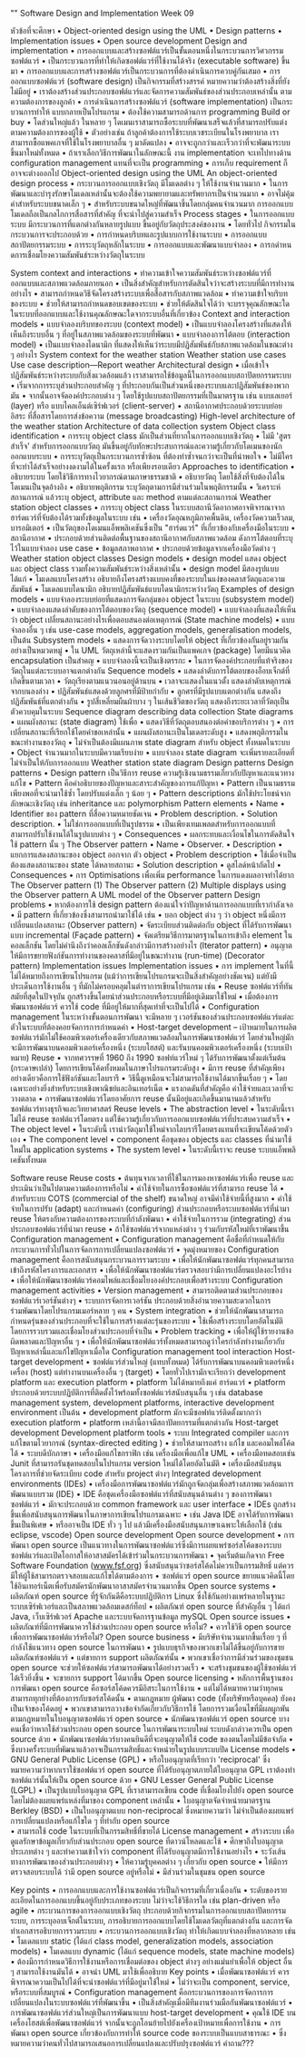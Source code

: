 "" 
Software
Design and Implementation
Week 09 

หัวข้อที่จะศึกษา
•	Object-oriented design using the UML
•	Design patterns
•	Implementation issues
•	Open source development 
Design and implementation
•	การออกแบบและสร้างซอฟต์แวร์เป็นขั้นตอนหนึ่งในกระบวนการวิศวกรรมซอฟต์แวร์
•	เป็นกระบวนการที่ทำให้เกิดซอฟต์แวร์ที่ใช้งานได้จริง (executable software) ขึ้นมา
•	การออกแบบและการสร้างซอฟต์แวร์เป็นกระบวนการที่ต้องดำเนินการควบคู่กันเสมอ
•	การออกแบบซอฟต์แวร์ (software design) เป็นกิจกรรมที่สร้างสรรค์ หมายความว่าต้องสร้างสิ่งที่ยังไม่มีอยู่
•	เราต้องสร้างส่วนประกอบซอฟต์แวร์และจัดการความสัมพันธ์ของส่วนประกอบเหล่านั้น ตามความต้องการของลูกค้า
•	การดำเนินการสร้างซอฟต์แวร์ (software implementation) เป็นกระบวนการทำให้ แบบกลายเป็นโปรแกรม
•	ต้องใช้ความสามารถด้านการ programming
Build or buy
•	โดส่วนใหญ่แล้ว ในหลาย ๆ โดเมนเราสามารถซื้อระบบที่พัฒนาเสร็จแล้วที่สามารถปรับแต่งตามความต้องการของผู้ใช้
•	ตัวอย่างเช่น ถ้าลูกค้าต้องการใช้ระบบเวชระเบียนในโรงพยาบาล เราสามารถซื้อแพคเกจที่ใช้ในโรงพยาบาลอื่น ๆ มาดัดแปลง
•	อาจจะถูกกว่าและเร็วกว่าที่จะพัฒนาระบบขึ้นมาใหม่ทั้งหมด
•	ถ้าเราเลือกวิธีการพัฒนาในลักษณะนี้ งาน implementation จะเทไปทางด้าน configuration management แทนที่จะเป็น programming
•	การเก็บ requirement ก็อาจจะต่างออกไป
Object-oriented design using the UML
An object-oriented design process
•	กระบวนการออกแบบเชิงวัตถุ มีโมเดลต่าง ๆ ให้ใช้งานจำนวนมาก
•	ในการพัฒนาและบำรุงรักษาโมเดลเหล่านั้นจะต้องใช้ความพยายามและทรัพยากรเป็นจำนวนมาก
•	อาจไม่คุ้มค่าสำหรับระบบขนาดเล็ก ๆ 
•	สำหรับระบบขนาดใหญ่ที่พัฒนาขึ้นโดยกลุ่มคนจำนวนมาก  การออกแบบโมเดลถือเป็นกลไกการสื่อสารที่สำคัญ ที่จะนำไปสู่ความสำเร็จ
Process stages
•	ในการออกแบบระบบ มีกระบวนการที่แตกต่างกันหลายรูปแบบ ขึ้นอยู่กับวัตถุประสงค์ของงาน 
•	โดยทั่วไป กิจกรรมในกระบวนการจะประกอบด้วย
•	การกำหนดบริบทและรูปแบบการใช้งานระบบ
•	การออกแบบสถาปัตยกรรมระบบ
•	การระบุวัตถุหลักในระบบ
•	การออกแบบและพัฒนาแบบจำลอง
•	การกดำหนดการเชื่อมโยงความสัมพันธ์ระหว่างวัตถุในระบบ

System context and interactions
•	ทำความเข้าใจความสัมพันธ์ระหว่างซอฟต์แวร์ที่ออกแบบและสภาพแวดล้อมภายนอก
•	เป็นสิ่งสำคัญสำหรับการตัดสินใจว่าจะสร้างระบบที่มีการทำงานอย่างไร
•	สามารถกำหนดวิธีจัดโครงสร้างระบบเพื่อสื่อสารกับสภาพแวดล้อม
•	ทำความเข้าใจบริบทของระบบ
•	ช่วยให้สามารถกำหนดขอบเขตของระบบ 
•	ช่วยให้ตัดสินใจได้ว่า จะบรรจุคุณลักษณะใดในระบบที่ออกแบบและใช้งานคุณลักษณะใดจากระบบอื่นที่เกี่ยวข้อง
Context and interaction models
•	แบบจำลองบริบทของระบบ (context model) 
•	เป็นแบบจำลองโครงสร้างที่แสดงให้เห็นถึงระบบอื่น ๆ ที่อยู่ในสภาพแวดล้อมของระบบที่พัฒนา
•	แบบจำลองการโต้ตอบ (interaction model) 
•	เป็นแบบจำลองไดนามิก ที่แสดงให้เห็นว่าระบบมีปฏิสัมพันธ์กับสภาพแวดล้อมในขณะต่าง ๆ อย่างไร
System context for the weather station 
Weather station use cases 
Use case description—Report weather 
Architectural design
•	เมื่อเข้าใจปฏิสัมพันธ์ระหว่างระบบกับสิ่งแวดล้อมแล้ว เราสามารถใช้ข้อมูลนี้ในการออกแบบสถาปัตยกรรมระบบ
•	เริ่มจากการระบุส่วนประกอบสำคัญ ๆ ที่ประกอบกันเป็นส่วนหนึ่งของระบบและปฏิสัมพันธ์ของพวกมัน
•	จากนั้นอาจจัดองค์ประกอบต่าง ๆ โดยใช้รูปแบบสถาปัตยกรรมที่เป็นมาตรฐาน เช่น แบบเลเยอร์ (layer) หรือ แบบไคลเอ็นต์เซิร์ฟเวอร์ (client-server)
•	สถานีอากาศประกอบด้วยระบบย่อยอิสระ ที่สื่อสารโดยการส่งข้อความ (message broadcasting)
High-level architecture of the weather station 
Architecture of data collection system 
Object class identification
•	การระบุ object class มักเป็นส่วนที่ยากในการออกแบบเชิงวัตถุ
•	ไม่มี 'สูตรสำเร็จ' สำหรับการออกแบบวัตถุ มันขึ้นอยู่กับทักษะประสบการณ์และความรู้เกี่ยวกับโดเมนของนักออกแบบระบบ
•	การระบุวัตถุเป็นกระบวนการซ้ำซ้อน ที่ต้องทำซ้ำจนกว่าจะเป็นที่น่าพอใจ
•	ไม่มีใครที่จะทำได้สำเร็จอย่างงดงามได้ในครั้งแรก หรือเพียงรอบเดียว
Approaches to identification
•	อธิบายระบบ โดยใช้วิธีการทางไวยากรณ์ตามภาษาธรรมชาติ
•	อธิบายวัตถุ โดยใช้สิ่งที่จับต้องได้ในโดเมนเป็นจุดอ้างอิง
•	อธิบายพฤติกรรม ระบุวัตถุตามการมีส่วนร่วมในพฤติกรรมนั้น 
•	วิเคราะห์สถานการณ์ แล้วระบุ object, attribute และ method ตามแต่ละสถานการณ์
Weather station object classes
•	การระบุ object class ในระบบสถานีวัดอากาศอาจพิจารณาจากฮาร์ดแวร์ที่จับต้องได้รวมทั้งข้อมูลในระบบ เช่น
•	เครื่องวัดอุณหภูมิภาคพื้นดิน, เครื่องวัดความเร็วลม, บารอมิเตอร์
•	เป็นวัตถุของโดเมนแอ็พพลิเคชันซึ่งเป็น "ฮาร์ดแวร์" ที่เกี่ยวข้องกับเครื่องมือในระบบ
•	สถานีอากาศ
•	ประกอบด้วยส่วนติดต่อพื้นฐานของสถานีอากาศกับสภาพแวดล้อม ดังการโต้ตอบที่ระบุไว้ในแบบจำลอง use case
•	ข้อมูลสภาพอากาศ
•	ประกอบด้วยข้อมูลจากเครื่องมือวัดต่าง ๆ 
Weather station object classes 
Design models
•	design model แสดง object และ object class รวมทั้งความสัมพันธ์ระหว่างสิ่งเหล่านั้น
•	design model  มีสองรูปแบบ ได้แก่
•	โมเดลแบบโครงสร้าง อธิบายถึงโครงสร้างแบบคงที่ของระบบในแง่ของคลาสวัตถุและความสัมพันธ์
•	โมเดลแบบไดนามิก อธิบายปฏิสัมพันธ์แบบไดนามิกระหว่างวัตถุ
Examples of design models
•	แบบจำลองระบบย่อยที่แสดงการจัดกลุ่มของ object ในระบบ (subsystem model)
•	แบบจำลองแสดงลำดับของการโต้ตอบของวัตถุ (sequence model)
•	แบบจำลองที่แสดงให้เห็นว่า object เปลี่ยนสถานะอย่างไรเพื่อตอบสนองต่อเหตุการณ์ (State machine models) 
•	แบบจำลองอื่น ๆ เช่น use-case models, aggregation models, generalisation models, เป็นต้น
Subsystem models
•	แสดงการจัดวางระบบโดยให้ object ที่เกี่ยวข้องกันอยู่รวมกันอย่างเป็นหมวดหมู่
•	ใน UML วัตถุเหล่านี้จะแสดงรวมกันเป็นแพคเกจ (package) โดยมีแนวคิด encapsulation เป็นสำคญ
•	แบบจำลองนี้จะเป็นเชิงตรรกะ
•	ในการจัดองค์ประกอบที่แท้จริงของวัตถุในแต่ละระบบอาจแตกต่างกัน
Sequence models
•	แสดงลำดับการโต้ตอบของอ็อบเจ็กต์ที่เกิดขึ้นตามเวลา
•	วัตถุเรียงตามแนวนอนอยู่ด้านบน
•	เวลาจะแสดงในแนวตั้ง แสดงลำดับเหตุการณ์จากบนลงล่าง
•	ปฏิสัมพันธ์แสดงด้วยลูกศรที่มีป้ายกำกับ
•	ลูกศรที่มีรูปแบบแตกต่างกัน แสดงถึงปฏิสัมพันธ์ที่แตกต่างกัน
•	รูปสี่เหลี่ยมผืนผ้าบาง ๆ ในเส้นชีวิตของวัตถุ แสดงถึงระยะเวลาที่วัตถุเป็นตัวควบคุมในระบบ
Sequence diagram describing data collection 
State diagrams
•	แผนผังสถานะ (state diagram) ใช้เพื่อ
•	แสดงวิธีที่วัตถุตอบสนองต่อคำขอบริการต่าง ๆ
•	การเปลี่ยนสถานะที่เรียกใช้โดยคำขอเหล่านั้น
•	แผนผังสถานะเป็นโมเดลระดับสูง
•	แสดงพฤติกรรมในขณะทำงานของวัตถุ
•	ไม่จำเป็นต้องมีแผนภาพ state diagram สำหรับ object ทั้งหมดในระบบ 
•	Object จำนวนมากในระบบมีความเรียบง่าย
•	แบบจำลอง state diagram จะเพิ่มรายละเอียดที่ไม่จำเป็นให้กับการออกแบบ
Weather station state diagram 
Design patterns
Design patterns
•	Design pattern เป็นวิธีการ reuse ความรู้เชิงนามธรรมเกี่ยวกับปัญหาและแนวทางแก้ไข
•	Pattern คือคำอธิบายของปัญหาและสาระสำคัญของการแก้ปัญหา
•	Pattern เป็นนามธรรมเพียงพอที่จะนำมาใช้ซ้ำ โดยปรับแต่งเล็ก ๆ น้อย ๆ
•	Pattern descriptions มักใช้ประโยชน์จากลักษณะเชิงวัตถุ เช่น inheritance และ polymorphism
Pattern elements
•	Name
•	Identifier ของ pattern ที่สื่อความหมายชัดเจน
•	Problem description.
•	Solution description.
•	ไม่ใช่การออกแบบที่เป็นรูปธรรม 
•	เป็นเพียงเทมเพลตสำหรับการออกแบบที่สามารถปรับใช้งานได้ในรูปแบบต่าง ๆ
•	Consequences
•	ผลกระทบและเงื่อนไขในการตัดสินใจใช้ pattern นั้น ๆ
The Observer pattern
•	Name
•	Observer.
•	Description
•	แยกการแสดงสถานะของ object ออกจาก ตัว object
•	Problem description
•	ใช้เมื่อจำเป็นต้องแสดงสถานะของ state ได้หลายสถานะ 
•	Solution description
•	ดูสไลด์หน้าถัดไป
•	Consequences
•	การ Optimisations เพื่อเพิ่ม performance ในการแดงผลอาจทำได้ยาก
The Observer pattern (1) 
The Observer pattern (2) 
Multiple displays using the Observer pattern 
A UML model of the Observer pattern 
Design problems
•	หากต้องการใช้ design pattern ต้องแน่ใจว่าปัญหาด้านการออกแบบที่เรากำลังเจอ 
•	มี pattern ที่เกี่ยวข้องซึ่งสามารถนำมาใช้ได้ เช่น
•	บอก object ต่าง ๆ ว่า object หนึ่งมีการเปลี่ยนแปลงสถานะ (Observer pattern)
•	จัดระเบียบส่วนติดต่อกับ object  ที่ได้รับการพัฒนาแบบ incremental   (Façade pattern)
•	จัดเตรียมวิธีการมาตรฐานในการเข้าถึง element ในคอลเล็กชัน โดยไม่คำนึงถึงว่าคอลเล็กชันดังกล่าวมีการสร้างอย่างไร (Iterator pattern)
•	อนุญาตให้มีการขยายฟังก์ชันการทำงานของคลาสที่มีอยู่ในขณะทำงาน (run-time) (Decorator pattern)
Implementation issues
Implementation issues
•	การ implement ในที่นี้ ไม่ได้หมายถึงการเขียนโปรแกรม (แม้ว่าการเขียนโปรแกรมจะเป็นสิ่งสำคัญอย่างชัดเจน) แต่ยังมีประเด็นการใช้งานอื่น ๆ ที่มักไม่ครอบคลุมในตำราการเขียนโปรแกรม เช่น
•	Reuse ซอฟต์แวร์ที่ทันสมัยที่สุดในปัจจุบัน ถูกสร้างขึ้นโดยนำส่วนประกอบหรือระบบที่มีอยู่เดิมมาใช้ใหม่ 
•	เมื่อต้องการพัฒนาซอฟต์แวร์ ควรใช้ code ที่มีอยู่ให้มากที่สุดเท่าที่จะเป็นไปได้
•	Configuration management ในระหว่างขั้นตอนการพัฒนา จะมีหลาย ๆ  เวอร์ชันของส่วนประกอบซอฟต์แวร์แต่ละตัวในระบบที่ต้องคอยจัดการการกำหนดค่า
•	Host-target development – เป้าหมายในการผลิตซอฟต์แวร์มักไม่ใช้คอมพิวเตอร์เครื่องเดียวกับสภาพแวดล้อมในการพัฒนาซอฟต์แวร์ โดยส่วนใหญ่มักจะมีการพัฒนาบนคอมพิวเตอร์เครื่องหนึ่ง (ระบบโฮสต์) และรันบนคอมพิวเตอร์เครื่องหนึ่ง (ระบบเป้าหมาย)
Reuse
•	จากทศวรรษที่ 1960 ถึง 1990 ซอฟท์แวร์ใหม่ ๆ ได้รับการพัฒนาตั้งแต่เริ่มต้น (กระดาษเปล่า) โดยการเขียนโค้ดทั้งหมดในภาษาโปรแกรมระดับสูง
•	มีการ reuse ที่สำคัญเพียงอย่างเดียวคือการใช้ฟังก์ชันและไลบรารี
•	วิธีนี้ดูเหมือนจะไม่สามารถใช้งานได้มากขึ้นเรื่อย ๆ
•	โดยเฉพาะอย่างยิ่งสำหรับระบบเชิงพาณิชย์และอินเทอร์เน็ต
•	แรงกดดันที่สำคัญคือ ค่าใช้จ่ายและเวลาที่จะวางตลาด
•	การพัฒนาซอฟต์แวร์โดยอาศัยการ reuse นั้นมีอยู่และเกิดขึ้นมานานแล้วสำหรับซอฟต์แวร์ทางธุรกิจและวิทยาศาสตร์
Reuse levels
•	The abstraction level 
•	ในระดับนี้เราไม่ได้ reuse ซอฟต์แวร์โดยตรง แต่ใช้ความรู้เกี่ยวกับการออกแบบซอฟต์แวร์ที่ประสบความสำเร็จ
•	The object level 
•	ในระดับนี้ เรานำวัตถุมาใช้ใหม่จากไลบรารีโดยตรงแทนที่จะเขียนโค้ดด้วยตัวเอง
•	The component level 
•	component คือชุดของ objects และ classes ที่นำมาใช้ใหม่ใน application systems
•	The system level 
•	ในระดับนี้เราจะ reuse ระบบแอ็พพลิเคชันทั้งหมด

Software reuse
Reuse costs
•	ต้นทุนจากเวลาที่ใช้ในการมองหาซอฟต์แวร์เพื่อ reuse และประเมินว่าเป็นไปตามความต้องการหรือไม่
•	ค่าใช้จ่ายในการซื้อซอฟต์แวร์ที่สามารถ reuse ได้ 
•	สำหรับระบบ COTS (commercial of the shelf) ขนาดใหญ่ อาจมีค่าใช้จ่ายนี้ที่สูงมาก
•	ค่าใช้จ่ายในการปรับ (adapt) และกำหนดค่า (configuring) ส่วนประกอบหรือระบบซอฟต์แวร์ที่นำมา reuse ให้ตรงกับความต้องการของระบบที่กำลังพัฒนา
•	ค่าใช้จ่ายในการรวม (integrating) ส่วนประกอบซอฟต์แวร์ที่นำมา reuse 
•	ถ้าใช้ซอฟต์แวร์จากแหล่งต่าง ๆ ร่วมกับรหัสใหม่ที่เราพัฒนาขึ้น
Configuration management
•	Configuration management คือชื่อที่กำหนดให้กับกระบวนการทั่วไปในการจัดการการเปลี่ยนแปลงซอฟต์แวร์ 
•	จุดมุ่งหมายของ Configuration management คือการสนับสนุนกระบวนการรวมระบบ
•	เพื่อให้นักพัฒนาซอฟต์แวร์ทุกคนสามารถเข้าถึงรหัสโครงการและเอกสาร
•	เพื่อให้นักพัฒนาซอฟต์แวร์ตรวจสอบว่ามีการเปลี่ยนแปลงอะไรบ้าง
•	เพื่อให้นักพัฒนาซอฟต์แวร์คอมไพล์และเชื่อมโยงองค์ประกอบเพื่อสร้างระบบ
Configuration management activities
•	Version management 
•	สามารถติดตามส่วนประกอบของซอฟต์แวร์เวอร์ชันต่างๆ 
•	ระบบการจัดการเวอร์ชัน ประกอบด้วยสิ่งอำนวยความสะดวกในการร่วมพัฒนาโดยโปรแกรมเมอร์หลาย ๆ คน
•	System integration 
•	ช่วยให้นักพัฒนาสามารถกำหนดรุ่นของส่วนประกอบที่จะใช้ในการสร้างแต่ละรุ่นของระบบ
•	ใช้เพื่อสร้างระบบโดยอัตโนมัติ โดยการรวบรวมและเชื่อมโยงส่วนประกอบที่จำเป็น
•	Problem tracking 
•	เพื่อให้ผู้ใช้รายงานข้อผิดพลาดและปัญหาอื่น ๆ 
•	เพื่อให้นักพัฒนาซอฟต์แวร์ทั้งหมดสามารถดูว่าใครกำลังทำงานเกี่ยวกับปัญหาเหล่านี้และแก้ไขปัญหาเมื่อใด
Configuration management tool interaction
Host-target development
•	ซอฟต์แวร์ส่วนใหญ่ (แทบทั้งหมด) ได้รับการพัฒนาบนคอมพิวเตอร์หนึ่งเครื่อง (host) แต่ทำงานบนเครื่องอื่น ๆ (target)
•	โดยทั่วไปเรามักจะเรียกว่า development platform และ execution platform
•	platform ไม่ได้หมายถึงแค่ ฮาร์ดแวร์
•	platform ประกอบด้วยระบบปฏิบัติการที่ติดตั้งไว้พร้อมทั้งซอฟต์แวร์สนับสนุนอื่น ๆ เช่น database management system, development platforms,  interactive development environment เป็นต้น
•	development platform มักจะมีซอฟท์แวร์ติดตั้งมากกว่า execution platform 
•	platform เหล่านี้อาจมีสถาปัตยกรรมที่แตกต่างกัน
Host-target development
Development platform tools
•	ระบบ Integrated compiler และการแก้ไขตามไวยากรณ์  (syntax-directed editing )
•	ช่วยให้สามารถสร้าง แก้ไข และคอมไพล์โค้ดได้
•	ระบบดีบักภาษา
•	เครื่องมือแก้ไขกราฟิก เช่น เครื่องมือเพื่อแก้ไข UML
•	เครื่องมือทดสอบเช่น Junit ที่สามารถรันชุดทดสอบในโปรแกรม version ใหม่ได้โดยอัตโนมัติ
•	เครื่องมือสนับสนุนโครงการที่ช่วยจัดระเบียบ code สำหรับ project ต่างๆ
Integrated development environments (IDEs)
•	เครื่องมือการพัฒนาซอฟต์แวร์มักถูกจัดกลุ่มเพื่อสร้างสภาพแวดล้อมการพัฒนาแบบรวม (IDE)
•	IDE คือชุดเครื่องมือซอฟต์แวร์ที่สนับสนุนด้านต่าง ๆ ของการพัฒนาซอฟต์แวร์
•	มักจะประกอบด้วย common framework และ user interface
•	IDEs ถูกสร้างขึ้นเพื่อสนับสนุนการพัฒนาในภาษาการเขียนโปรแกรมเฉพาะ
•	เช่น Java IDE อาจได้รับการพัฒนาขึ้นเป็นพิเศษ
•	หรืออาจเป็น  IDE ทั่ว ๆ ไป แล้วมีเครื่องมือสนับสนุนภาษาเฉพาะให้เลือกใช้ (เช่น eclipse, vscode)
Open source development
Open source development
•	การพัฒนา open source เป็นแนวทางในการพัฒนาซอฟต์แวร์ซึ่งมีการเผยแพร่ซอร์สโค้ดของระบบซอฟต์แวร์และเปิดโอกาสให้อาสาสมัครได้เข้าร่วมในกระบวนการพัฒนา
•	จุดเริ่มต้นเกิดจาก Free Software Foundation (www.fsf.org) ซึ่งสนับสนุนว่าซอร์สโค้ดไม่ควรเป็นกรรมสิทธิ์ แต่ควรมีให้ผู้ใช้สามารถตรวจสอบและแก้ไขได้ตามต้องการ
•	ซอฟต์แวร์ open source ขยายแนวคิดนี้โดยใช้อินเทอร์เน็ตเพื่อรับสมัครนักพัฒนาอาสาสมัครจำนวนมากขึ้น 
Open source systems
•	ผลิตภัณฑ์ open source ที่รู้จักกันดีคือระบบปฏิบัติการ Linux ซึ่งใช้กันอย่างแพร่หลายในฐานะระบบเซิร์ฟเวอร์และเป็นสภาพแวดล้อมเดสก์ท็อป
•	ผลิตภัณฑ์ open source  ที่สำคัญอื่น ๆ ได้แก่ Java, เว็บเซิร์ฟเวอร์ Apache และระบบจัดการฐานข้อมูล mySQL
Open source issues
•	ผลิตภัณฑ์ที่มีการพัฒนาควรใช้ส่วนประกอบ open source หรือไม่?
•	ควรใช้วิธี open source เพื่อการพัฒนาซอฟต์แวร์หรือไม่?
Open source business
•	มีบริษัทจำนวนมากขึ้นเรื่อย ๆ ที่กำลังใช้แนวทาง open source ในการพัฒนา
•	รูปแบบธุรกิจของพวกเขาไม่ได้ขึ้นอยู่กับการขายผลิตภัณฑ์ซอฟต์แวร์ 
•	แต่ขายการ support ผลิตภัณฑ์นั้น
•	พวกเขาเชื่อว่าการมีส่วนร่วมของชุมชน open source จะช่วยให้ซอฟต์แวร์สามารถพัฒนาได้อย่างรวดเร็ว
•	จะสร้างชุมชนของผู้ใช้ซอฟต์แวร์ได้เร็วยิ่งขึ้น
•	จะขายการ support ได้มากขึ้น
Open source licensing
•	หลักการพื้นฐานของการพัฒนา open source คือซอร์สโค้ดควรมีอิสระในการใช้งาน
•	แต่ไม่ได้หมายความว่าทุกคนสามารถทุกย่างที่ต้องการกับซอร์สโค้ดนั้น
•	ตามกฎหมาย ผู้พัฒนา code (ทั้งบริษัทหรือบุคคล) ยังคงเป็นเจ้าของโค้ดอยู่ 
•	พวกเขาสามารถวางข้อจำกัดเกี่ยวกับวิธีการใช้ โดยการรวมเงื่อนไขที่มีผลผูกพันตามกฎหมายในใบอนุญาตซอฟต์แวร์ open source
•	นักพัฒนาซอฟต์แวร์ open source บางคนเชื่อว่าหากใช้ส่วนประกอบ open source ในการพัฒนาระบบใหม่ ระบบดังกล่าวควรเป็น open source ด้วย
•	นักพัฒนาซอฟต์แวร์บางคนยินดีที่จะอนุญาตให้ใช้ code ของตนโดยไม่มีข้อจำกัด
•	ซึ่งบางครั้งระบบที่พัฒนาแล้วอาจเป็นกรรมสิทธิ์และจำหน่ายในรูปแบบระบบปิด
License models
•	GNU General Public License (GPL) 
•	หรือใบอนุญาตที่เรียกว่า 'reciprocal' ซึ่งหมายความว่าหากเราใช้ซอฟต์แวร์ open source ที่ได้รับอนุญาตภายใต้ใบอนุญาต GPL เราต้องทำซอฟต์แวร์นั้นให้เป็น open source ด้วย 
•	GNU Lesser General Public License (LGPL) 
•	เป็นรูปแบบใบอนุญาต GPL ที่เราสามารถเขียน code ที่เชื่อมโยงไปยัง open source โดยไม่ต้องเผยแพร่แหล่งที่มาของ component เหล่านั้น
•	ใบอนุญาตจัดจำหน่ายมาตรฐาน Berkley (BSD) 
•	เป็นใบอนุญาตแบบ non-reciprocal  ซึ่งหมายความว่า ไม่จำเป็นต้องเผยแพร่การเปลี่ยนแปลงหรือแก้ไขใด ๆ ที่ทำกับ open source  
•	สามารถใช้ code ในระบบที่เป็นกรรมสิทธิ์ที่ขายได้
License management
•	สร้างระบบ เพื่อดูแลรักษาข้อมูลเกี่ยวกับส่วนประกอบ open source ที่ดาวน์โหลดและใช้
•	ศึกษาถึงใบอนุญาตประเภทต่าง ๆ และทำความเข้าใจว่า component ที่ได้รับอนุญาตมีการใช้งานอย่างไร
•	ระวังเส้นทางการพัฒนาของส่วนประกอบต่างๆ
•	ให้ความรู้บุคคลต่าง ๆ เกี่ยวกับ open source 
•	ให้มีการตรวจสอบระบบได้ ว่ามี open source อยู่หรือไม่
•	มีส่วนร่วมในชุมชน open source 








Key points
•	การออกแบบและการใช้งานซอฟต์แวร์เป็นกิจกรรมที่เกี่ยวเนื่องกัน 
•	ระดับของรายละเอียดในการออกแบบขึ้นอยู่กับประเภทของระบบ ไม่ว่าจะใช้วิธีการใด เช่น plan-driven หรือ agile
•	กระบวนการของการออกแบบเชิงวัตถุ ประกอบด้วยกิจกรรมในการออกแบบสถาปัตยกรรมระบบ, การระบุออบเจ็กต์ในระบบ, การอธิบายการออกแบบโดยใช้โมเดลวัตถุที่แตกต่างกัน และการจัดทำเอกสารอธิบายการรวมระบบ
•	กระบวนการออกแบบเชิงวัตถุ ทำให้เกิดแบบจำลองที่หลากหลาย เช่น 
•	โมเดลแบบ static (ได้แก่ class model, generalization models, association models) 
•	โมเดลแบบ dynamic (ได้แก่ sequence models, state machine models)
•	ต้องมีการกำหนดวิธีการใช้งานหรือการเชื่อมต่อของ object ต่างๆ อย่างแม่นยำเพื่อให้ object อื่น ๆ สามารถใช้งานมันได้ 
•	อาจนำ UML มาใช้เพื่ออธิบาย
Key points
•	เมื่อพัฒนาซอฟต์แวร์ ควรพิจารณาความเป็นไปได้ที่จะนำซอฟต์แวร์ที่มีอยู่มาใช้ใหม่
•	ไม่ว่าจะเป็น component, service, หรือระบบที่สมบูรณ์
•	Configuration management คือกระบวนการของการจัดการการเปลี่ยนแปลงในระบบซอฟต์แวร์ที่พัฒนาขึ้น 
•	เป็นสิ่งสำคัญเมื่อมีทีมงานร่วมมือกันพัฒนาซอฟต์แวร์
•	การพัฒนาซอฟต์แวร์ส่วนใหญ่เป็นการพัฒนาแบบ host-target development
•	คุณใช้ IDE บนเครื่องโฮสต์เพื่อพัฒนาซอฟต์แวร์ จากนั้นจะถูกโอนย้ายไปยังเครื่องเป้าหมายเพื่อการใช้งาน
•	การพัฒนา open source เกี่ยวข้องกับการทำให้ source code ของระบบเป็นแบบสาธารณะ 
•	ซึ่งหมายความว่าคนทั่วไปสามารถเสนอการเปลี่ยนแปลงและปรับปรุงซอฟต์แวร์
คำถาม???
